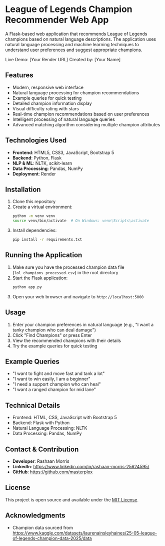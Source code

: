 # League of Legends Champion Recommender Web App

A Flask-based web application that recommends League of Legends champions based on natural language descriptions. The application uses natural language processing and machine learning techniques to understand user preferences and suggest appropriate champions.

Live Demo: [Your Render URL]
Created by: [Your Name]

## Features

- Modern, responsive web interface
- Natural language processing for champion recommendations
- Example queries for quick testing
- Detailed champion information display
- Visual difficulty rating with stars
- Real-time champion recommendations based on user preferences
- Intelligent processing of natural language queries
- Advanced matching algorithm considering multiple champion attributes

## Technologies Used

- **Frontend**: HTML5, CSS3, JavaScript, Bootstrap 5
- **Backend**: Python, Flask
- **NLP & ML**: NLTK, scikit-learn
- **Data Processing**: Pandas, NumPy
- **Deployment**: Render

## Installation

1. Clone this repository
2. Create a virtual environment:
   ```bash
   python -m venv venv
   source venv/bin/activate  # On Windows: venv\Scripts\activate
   ```
3. Install dependencies:
   ```bash
   pip install -r requirements.txt
   ```

## Running the Application

1. Make sure you have the processed champion data file (`lol_champions_processed.csv`) in the root directory
2. Start the Flask application:
   ```bash
   python app.py
   ```
3. Open your web browser and navigate to `http://localhost:5000`

## Usage

1. Enter your champion preferences in natural language (e.g., "I want a tanky champion who can deal damage")
2. Click "Find Champions" or press Enter
3. View the recommended champions with their details
4. Try the example queries for quick testing

## Example Queries

- "I want to fight and move fast and tank a lot"
- "I want to win easily, I am a beginner"
- "I need a support champion who can heal"
- "I want a ranged champion for mid lane"

## Technical Details

- Frontend: HTML, CSS, JavaScript with Bootstrap 5
- Backend: Flask with Python
- Natural Language Processing: NLTK
- Data Processing: Pandas, NumPy 

## Contact & Contribution

- **Developer**: Rashaan Morris
- **LinkedIn**: https://www.linkedin.com/in/rashaan-morris-25624595/
- **GitHub**: https://github.com/masterplox

## License

This project is open source and available under the [MIT License](LICENSE).

## Acknowledgments

- Champion data sourced from https://www.kaggle.com/datasets/laurenainsleyhaines/25-05-league-of-legends-champion-data-2025/data